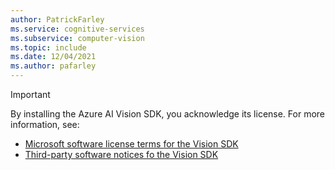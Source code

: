 ```yaml
---
author: PatrickFarley
ms.service: cognitive-services
ms.subservice: computer-vision
ms.topic: include
ms.date: 12/04/2021
ms.author: pafarley
---
```


> [!IMPORTANT]
> By installing the Azure AI Vision SDK, you acknowledge its license. For more information, see:
> - <a href="https://aka.ms/azai/vision/license" target="_blank">Microsoft software license terms for the Vision SDK <span class="docon docon-navigate-external x-hidden-focus"></span></a>
> - <a href="https://aka.ms/azai/vision/TPN" target="_blank">Third-party software notices fo the Vision SDK<span class="docon docon-navigate-external x-hidden-focus"></span></a>

